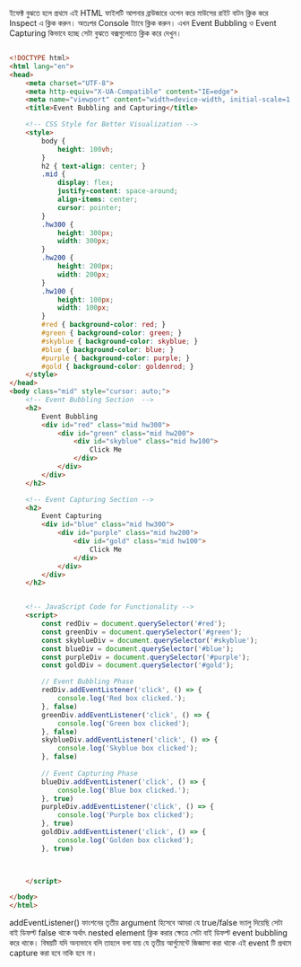 
ইফেক্ট বুঝতে হলে প্রথমে এই HTML ফাইলটি আপনার ব্রাউজারে ওপেন করে মাউসের রাইট বাটন ক্লিক করে Inspect এ ক্লিক করুন।
অতঃপর Console ট্যাবে ক্লিক করুন। এখন Event Bubbling ও Event Capturing কিভাবে হচ্ছে সেটা বুঝতে বক্সগুলোতে
ক্লিক করে দেখুন। 

```html

<!DOCTYPE html>
<html lang="en">
<head>
    <meta charset="UTF-8">
    <meta http-equiv="X-UA-Compatible" content="IE=edge">
    <meta name="viewport" content="width=device-width, initial-scale=1.0">
    <title>Event Bubbling and Capturing</title>

    <!-- CSS Style for Better Visualization -->
    <style>
        body {
            height: 100vh;
        }
        h2 { text-align: center; }
        .mid {
            display: flex;
            justify-content: space-around;
            align-items: center;
            cursor: pointer;
        }
        .hw300 {
            height: 300px;
            width: 300px;
        }
        .hw200 {
            height: 200px;
            width: 200px;
        }
        .hw100 {
            height: 100px;
            width: 100px;
        }
        #red { background-color: red; }
        #green { background-color: green; }
        #skyblue { background-color: skyblue; }
        #blue { background-color: blue; }
        #purple { background-color: purple; }
        #gold { background-color: goldenrod; }
    </style>
</head>
<body class="mid" style="cursor: auto;">
    <!-- Event Bubbling Section  -->
    <h2>
        Event Bubbling
        <div id="red" class="mid hw300">
            <div id="green" class="mid hw200">
                <div id="skyblue" class="mid hw100">
                    Click Me
                </div>
            </div>
        </div>
    </h2>

    <!-- Event Capturing Section -->
    <h2>
        Event Capturing
        <div id="blue" class="mid hw300">
            <div id="purple" class="mid hw200">
                <div id="gold" class="mid hw100">
                    Click Me
                </div>
            </div>
        </div>
    </h2>


    <!-- JavaScript Code for Functionality -->
    <script>
        const redDiv = document.querySelector('#red');
        const greenDiv = document.querySelector('#green');
        const skyblueDiv = document.querySelector('#skyblue');
        const blueDiv = document.querySelector('#blue');
        const purpleDiv = document.querySelector('#purple');
        const goldDiv = document.querySelector('#gold');

        // Event Bubbling Phase
        redDiv.addEventListener('click', () => {
            console.log('Red box clicked.');
        }, false)
        greenDiv.addEventListener('click', () => {
            console.log('Green box clicked');
        }, false)
        skyblueDiv.addEventListener('click', () => {
            console.log('Skyblue box clicked');
        }, false)
        
        // Event Capturing Phase
        blueDiv.addEventListener('click', () => {
            console.log('Blue box clicked.');
        }, true)
        purpleDiv.addEventListener('click', () => {
            console.log('Purple box clicked');
        }, true)
        goldDiv.addEventListener('click', () => {
            console.log('Golden box clicked');
        }, true)

        

    </script>

</body>
</html>

```

addEventListener() ফাংশনের তৃতীয় argument হিসেবে আমরা যে true/false ভ্যালু দিয়েছি সেটা বাই ডিফল্ট false থাকে অর্থাৎ nested element ক্লিক করার ক্ষেত্রে সেটা বাই ডিফল্ট event bubbling করে থাকে। বিষয়টি যদি অন্যভাবে বলি তাহলে বলা যায় যে তৃতীয় আর্গুমেন্টে জিজ্ঞাসা করা থাকে এই event টি প্রথমে capture করা হবে নাকি হবে না।